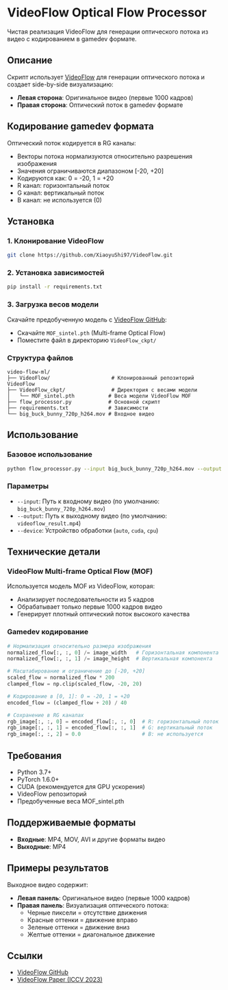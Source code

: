 # VideoFlow Optical Flow Processor

Чистая реализация VideoFlow для генерации оптического потока из видео с кодированием в gamedev формате.

## Описание

Скрипт использует [VideoFlow](https://github.com/XiaoyuShi97/VideoFlow) для генерации оптического потока и создает side-by-side визуализацию:
- **Левая сторона**: Оригинальное видео (первые 1000 кадров)
- **Правая сторона**: Оптический поток в gamedev формате

## Кодирование gamedev формата

Оптический поток кодируется в RG каналы:
- Векторы потока нормализуются относительно разрешения изображения
- Значения ограничиваются диапазоном [-20, +20]
- Кодируются как: 0 = -20, 1 = +20
- R канал: горизонтальный поток
- G канал: вертикальный поток
- B канал: не используется (0)

## Установка

### 1. Клонирование VideoFlow

```bash
git clone https://github.com/XiaoyuShi97/VideoFlow.git
```

### 2. Установка зависимостей

```bash
pip install -r requirements.txt
```

### 3. Загрузка весов модели

Скачайте предобученную модель с [VideoFlow GitHub](https://github.com/XiaoyuShi97/VideoFlow):

- Скачайте `MOF_sintel.pth` (Multi-frame Optical Flow)
- Поместите файл в директорию `VideoFlow_ckpt/`

### Структура файлов

```
video-flow-ml/
├── VideoFlow/                    # Клонированный репозиторий VideoFlow
├── VideoFlow_ckpt/               # Директория с весами модели
│   └── MOF_sintel.pth           # Веса модели VideoFlow MOF
├── flow_processor.py            # Основной скрипт
├── requirements.txt             # Зависимости
└── big_buck_bunny_720p_h264.mov # Входное видео
```

## Использование

### Базовое использование

```bash
python flow_processor.py --input big_buck_bunny_720p_h264.mov --output result.mp4
```

### Параметры

- `--input`: Путь к входному видео (по умолчанию: `big_buck_bunny_720p_h264.mov`)
- `--output`: Путь к выходному видео (по умолчанию: `videoflow_result.mp4`)
- `--device`: Устройство обработки (`auto`, `cuda`, `cpu`)

## Технические детали

### VideoFlow Multi-frame Optical Flow (MOF)

Используется модель MOF из VideoFlow, которая:
- Анализирует последовательности из 5 кадров
- Обрабатывает только первые 1000 кадров видео
- Генерирует плотный оптический поток высокого качества

### Gamedev кодирование

```python
# Нормализация относительно размера изображения
normalized_flow[:, :, 0] /= image_width   # Горизонтальная компонента
normalized_flow[:, :, 1] /= image_height  # Вертикальная компонента

# Масштабирование и ограничение до [-20, +20]
scaled_flow = normalized_flow * 200
clamped_flow = np.clip(scaled_flow, -20, 20)

# Кодирование в [0, 1]: 0 = -20, 1 = +20
encoded_flow = (clamped_flow + 20) / 40

# Сохранение в RG каналах
rgb_image[:, :, 0] = encoded_flow[:, :, 0]  # R: горизонтальный поток
rgb_image[:, :, 1] = encoded_flow[:, :, 1]  # G: вертикальный поток
rgb_image[:, :, 2] = 0.0                    # B: не используется
```

## Требования

- Python 3.7+
- PyTorch 1.6.0+
- CUDA (рекомендуется для GPU ускорения)
- VideoFlow репозиторий
- Предобученные веса MOF_sintel.pth

## Поддерживаемые форматы

- **Входные**: MP4, MOV, AVI и другие форматы видео
- **Выходные**: MP4

## Примеры результатов

Выходное видео содержит:

- **Левая панель**: Оригинальное видео (первые 1000 кадров)
- **Правая панель**: Визуализация оптического потока:
  - Черные пиксели = отсутствие движения
  - Красные оттенки = движение вправо
  - Зеленые оттенки = движение вниз
  - Желтые оттенки = диагональное движение

## Ссылки

- [VideoFlow GitHub](https://github.com/XiaoyuShi97/VideoFlow)
- [VideoFlow Paper (ICCV 2023)](https://arxiv.org/abs/2303.08340) 